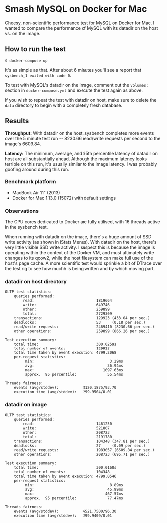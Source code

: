 # Smash MySQL on Docker for Mac

Cheesy, non-scientific performance test for MySQL on Docker for Mac. I wanted to compare the performance of MySQL with its datadir on the host vs. on the image.

## How to run the test

```
$ docker-compose up
```

It's as simple as that. After about 6 minutes you'll see a report that `sysbench_1 exited with code 0`.

To test with MySQL's datadir on the image, comment out the `volumes:` section in `docker-compose.yml` and execute the test again as above.

If you wish to repeat the test with datadir on host, make sure to delete the `data` directory to begin with a completely fresh database.

## Results

**Throughput:** With datadir on the host, sysbench completes more events over the 5 minute test run -- 8230.66 read/write requests per second to the image's 6609.84.

**Latency:** The minimum, average, and 95th percentile latency of datadir on host are all substantially ahead. Although the maximum latency looks terrible on this run, it's usually similar to the image latency. I was probably goofing around during this run.

### Benchmark platform

- MacBook Air 11" (2013)
- Docker for Mac 1.13.0 (15072) with default settings

### Observations

The CPU cores dedicated to Docker are fully utilised, with 16 threads active in the sysbench test.

When running with datadir on the image, there's a huge amount of SSD write activity (as shown in iStats Menus). With datadir on the host, there's very little visible SSD write activity. I suspect this is because the image is operating within the context of the Docker VM, and must ultimately write changes to its qcow2, while the host filesystem can make full use of the host's page cache. A more scientific test would sprinkle a bit of DTrace over the test rig to see how muchh is being written and by which moving part.

### datadir on host directory

```
OLTP test statistics:
    queries performed:
        read:                            1819664
        write:                           649746
        other:                           259899
        total:                           2729309
    transactions:                        129923 (433.04 per sec.)
    deadlocks:                           53     (0.18 per sec.)
    read/write requests:                 2469410 (8230.66 per sec.)
    other operations:                    259899 (866.26 per sec.)

Test execution summary:
    total time:                          300.0259s
    total number of events:              129923
    total time taken by event execution: 4799.2068
    per-request statistics:
         min:                                  3.29ms
         avg:                                 36.94ms
         max:                               1097.63ms
         approx.  95 percentile:              55.54ms

Threads fairness:
    events (avg/stddev):           8120.1875/93.70
    execution time (avg/stddev):   299.9504/0.01
```

### datadir on image

```
OLTP test statistics:
    queries performed:
        read:                            1461250
        write:                           521807
        other:                           208723
        total:                           2191780
    transactions:                        104348 (347.81 per sec.)
    deadlocks:                           27     (0.09 per sec.)
    read/write requests:                 1983057 (6609.84 per sec.)
    other operations:                    208723 (695.71 per sec.)

Test execution summary:
    total time:                          300.0160s
    total number of events:              104348
    total time taken by event execution: 4799.0546
    per-request statistics:
         min:                                  8.89ms
         avg:                                 45.99ms
         max:                                467.57ms
         approx.  95 percentile:              77.47ms

Threads fairness:
    events (avg/stddev):           6521.7500/96.30
    execution time (avg/stddev):   299.9409/0.01
```
